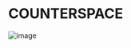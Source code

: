 
# COUNTERSPACE
![image](https://user-images.githubusercontent.com/83267524/133548660-5cbb84dc-53b0-4e95-9ff6-ea76c68f696d.png)



 
